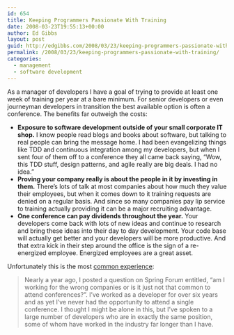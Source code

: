 ```yaml
---
id: 654
title: Keeping Programmers Passionate With Training
date: 2008-03-23T19:55:13+00:00
author: Ed Gibbs
layout: post
guid: http://edgibbs.com/2008/03/23/keeping-programmers-passionate-with-training/
permalink: /2008/03/23/keeping-programmers-passionate-with-training/
categories:
  - management
  - software development
---
```

As a manager of developers I have a goal of trying to provide at least one week of training per year at a bare minimum. For senior developers or even journeyman developers in transition the best available option is often a conference. The benefits far outweigh the costs:

  * **Exposure to software development outside of your small corporate IT shop.** I know people read blogs and books about software, but talking to real people can bring the message home. I had been evangelizing things like TDD and continuous integration among my developers, but when I sent four of them off to a conference they all came back saying, &#8220;Wow, this TDD stuff, design patterns, and agile really are big deals. I had no idea.&#8221; 
  * **Proving your company really is about the people in it by investing in them.** There&#8217;s lots of talk at most companies about how much they value their employees, but when it comes down to it training requests are denied on a regular basis. And since so many companies pay lip service to training actually providing it can be a major recruiting advantage. 
  * **One conference can pay dividends throughout the year.** Your developers come back with lots of new ideas and continue to research and bring these ideas into their day to day development. Your code base will actually get better and your developers will be more productive. And that extra kick in their step around the office is the sign of a re-energized employee. Energized employees are a great asset. 

Unfortunately this is the most [common experience](http://karldmoore.blogspot.com/2007/08/are-conferences-really-worth-money.html):

> Nearly a year ago, I posted a question on Spring Forum entitled, &#8220;am I working for the wrong companies or is it just not that common to attend conferences?&#8221;. I&#8217;ve worked as a developer for over six years and as yet I&#8217;ve never had the opportunity to attend a single conference. I thought I might be alone in this, but I&#8217;ve spoken to a large number of developers who are in exactly the same position, some of whom have worked in the industry far longer than I have.